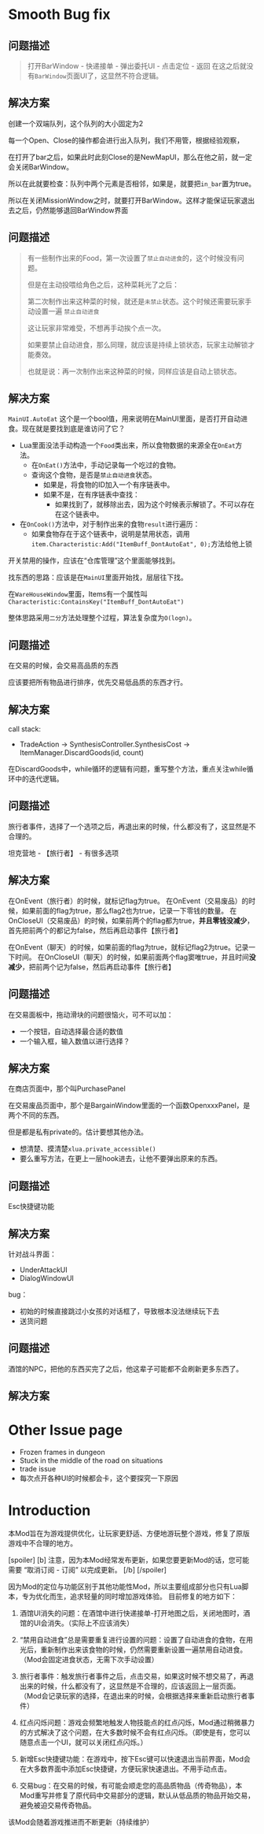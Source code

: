 # Smooth Bug fix

## 问题描述
> 打开BarWindow - 快递接单 - 弹出委托UI - 点击定位 - 返回  在这之后就没有`BarWindow`页面UI了，这显然不符合逻辑。

## 解决方案
创建一个双端队列，这个队列的大小固定为2

每一个Open、Close的操作都会进行出入队列，我们不用管，根据经验观察，

在打开了bar之后，如果此时此刻Close的是NewMapUI，那么在他之前，就一定会关闭BarWindow。

所以在此就要检查：队列中两个元素是否相邻，如果是，就要把`in_bar`置为true。

所以在关闭MissionWindow之时，就要打开BarWindow。这样才能保证玩家退出去之后，仍然能够退回BarWindow界面

## 问题描述

> 有一些制作出来的Food，第一次设置了`禁止自动进食`的，这个时候没有问题。
>
> 但是在主动投喂给角色之后，这种菜耗光了之后：
>
> 第二次制作出来这种菜的时候，就还是`未禁止`状态。这个时候还需要玩家手动设置一遍 `禁止自动进食`
>
> 这让玩家非常难受，不想再手动挨个点一次。
>
> 如果要禁止自动进食，那么同理，就应该是持续上锁状态，玩家主动解锁才能奏效。
>
> 也就是说：再一次制作出来这种菜的时候，同样应该是自动上锁状态。

## 解决方案

`MainUI.AutoEat`  这个是一个bool值，用来说明在MainUI里面，是否打开自动进食。现在就是要找到底是谁访问了它？

+ Lua里面没法手动构造一个`Food`类出来，所以食物数据的来源全在`OnEat`方法。
  + 在`OnEat()`方法中，手动记录每一个吃过的食物。
  + 查询这个食物，是否是`禁止自动进食`状态。
    + 如果是，将食物的ID加入一个有序链表中。
    + 如果不是，在有序链表中查找：
      + 如果找到了，就移除出去，因为这个时候表示解锁了。不可以存在在这个链表中。
+ 在`OnCook()`方法中，对于制作出来的食物`result`进行遍历：
  + 如果食物存在于这个链表中，说明是禁用状态，调用`item.Characteristic:Add("ItemBuff_DontAutoEat", 0);`方法给他上锁



开关禁用的操作，应该在“仓库管理”这个里面能够找到。

找东西的思路：应该是在`MainUI`里面开始找，层层往下找。

在`WareHouseWindow`里面，Items有一个属性叫`Characteristic:ContainsKey("ItemBuff_DontAutoEat")`



整体思路采用`二分`方法处理整个过程，算法复杂度为`O(logn)`。

## 问题描述
在交易的时候，会交易高品质的东西

应该要把所有物品进行排序，优先交易低品质的东西才行。

## 解决方案
call stack:
+ TradeAction -> SynthesisController.SynthesisCost -> ItemManager.DiscardGoods(id, count)

在DiscardGoods中，while循环的逻辑有问题，重写整个方法，重点关注while循环中的迭代逻辑。

## 问题描述
旅行者事件，选择了一个选项之后，再退出来的时候，什么都没有了，这显然是不合理的。

坦克营地 - 【旅行者】 - 有很多选项


## 解决方案

在OnEvent（旅行者）的时候，就标记flag为true。
在OnEvent（交易废品）的时候，如果前面的flag为true，那么flag2也为true，记录一下零钱的数量。
在OnCloseUI（交易废品）的时候，如果前两个的flag都为true，**并且零钱没减少**，首先把前两个的都记为false，然后再启动事件【旅行者】

在OnEvent（聊天）的时候，如果前面的flag为true，就标记flag2为true。记录一下时间。
在OnCloseUI（聊天）的时候，如果前面两个flag窦唯true，并且时间**没减少**，把前两个记为false，然后再启动事件【旅行者】


## 问题描述

在交易面板中，拖动滑块的问题很恼火，可不可以加：
+ 一个按钮，自动选择最合适的数值
+ 一个输入框，输入数值以进行选择？

## 解决方案
在商店页面中，那个叫PurchasePanel

在交易废品页面中，那个是BargainWindow里面的一个函数OpenxxxPanel，是两个不同的东西。

但是都是私有private的。估计要想其他办法。

+ 想清楚、摸清楚`xlua.private_accessible()`
+ 要么重写方法，在更上一层hook进去，让他不要弹出原来的东西。


## 问题描述

Esc快捷键功能

## 解决方案

针对战斗界面：

+ UnderAttackUI
+ DialogWindowUI

bug：

+ 初始的时候直接跳过小女孩的对话框了，导致根本没法继续玩下去
+ 送货问题


## 问题描述

酒馆的NPC，把他的东西买完了之后，他这辈子可能都不会刷新更多东西了。







## 解决方案








# Other Issue page

+ Frozen frames in dungeon
+ Stuck in the middle of the road on situations
+ trade issue
+ 每次点开各种UI的时候都会卡，这个要探究一下原因





# Introduction

本Mod旨在为游戏提供优化，让玩家更舒适、方便地游玩整个游戏，修复了原版游戏中不合理的地方。

[spoiler] [b] 注意，因为本Mod经常发布更新，如果您要更新Mod的话，您可能需要 “取消订阅 - 订阅” 以完成更新。 [/b] [/spoiler]

因为Mod的定位与功能区别于其他功能性Mod，所以主要组成部分也只有Lua脚本，专为优化而生，追求轻量的同时增加游戏体验。 目前修复的地方如下：

1. 酒馆UI消失的问题：在酒馆中进行快递接单-打开地图之后，关闭地图时，酒馆的UI会消失。（实际上不应该消失）

2. “禁用自动进食”总是需要重复进行设置的问题：设置了自动进食的食物，在用光后，重新制作出来该食物的时候，仍然需要重新设置一遍禁用自动进食。（Mod会固定进食状态，无需下次手动设置）

3. 旅行者事件：触发旅行者事件之后，点击交易，如果这时候不想交易了，再退出来的时候，什么都没有了，这显然是不合理的，应该返回上一层页面。（Mod会记录玩家的选择，在退出来的时候，会根据选择来重新启动旅行者事件）

4. 红点闪烁问题：游戏会频繁地触发人物技能点的红点闪烁，Mod通过稍微暴力的方式解决了这个问题，在大多数时候不会有红点闪烁。（即使是有，您可以随意点击一个UI，就可以关闭红点闪烁。）

5. 新增Esc快捷键功能：在游戏中，按下Esc键可以快速退出当前界面，Mod会在大多数界面中添加Esc快捷键，方便玩家快速退出。不用手动点击。

6. 交易bug：在交易的时候，有可能会顺走您的高品质物品（传奇物品），本Mod重写并修复了原代码中交易部分的逻辑，默认从低品质的物品开始交易，避免被迫交易传奇物品。

该Mod会随着游戏推进而不断更新（持续维护）
